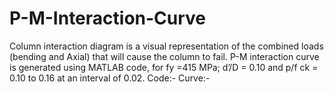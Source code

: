 # P-M-Interaction-Curve
Column interaction diagram is a visual representation of the combined loads (bending and Axial) that will cause the column to fail.
P-M interaction curve is generated using MATLAB code, for fy =415 MPa; d’/D = 0.10 and p/f ck = 0.10 to 0.16 at an interval of 0.02.
Code:- 
Curve:-
